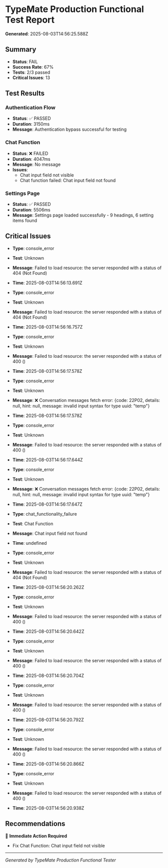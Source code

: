 # TypeMate Production Functional Test Report
**Generated**: 2025-08-03T14:56:25.588Z

## Summary
- **Status**: FAIL
- **Success Rate**: 67%
- **Tests**: 2/3 passed
- **Critical Issues**: 13

## Test Results


### Authentication Flow
- **Status**: ✅ PASSED
- **Duration**: 3150ms
- **Message**: Authentication bypass successful for testing



### Chat Function
- **Status**: ❌ FAILED
- **Duration**: 4047ms
- **Message**: No message
- **Issues**: 
    - Chat input field not visible
  - Chat function failed: Chat input field not found


### Settings Page
- **Status**: ✅ PASSED
- **Duration**: 5506ms
- **Message**: Settings page loaded successfully - 9 headings, 6 setting items found



## Critical Issues

- **Type**: console_error
- **Test**: Unknown
- **Message**: Failed to load resource: the server responded with a status of 404 (Not Found)
- **Time**: 2025-08-03T14:56:13.691Z


- **Type**: console_error
- **Test**: Unknown
- **Message**: Failed to load resource: the server responded with a status of 404 (Not Found)
- **Time**: 2025-08-03T14:56:16.757Z


- **Type**: console_error
- **Test**: Unknown
- **Message**: Failed to load resource: the server responded with a status of 400 ()
- **Time**: 2025-08-03T14:56:17.578Z


- **Type**: console_error
- **Test**: Unknown
- **Message**: ❌ Conversation messages fetch error: {code: 22P02, details: null, hint: null, message: invalid input syntax for type uuid: "temp"}
- **Time**: 2025-08-03T14:56:17.578Z


- **Type**: console_error
- **Test**: Unknown
- **Message**: Failed to load resource: the server responded with a status of 400 ()
- **Time**: 2025-08-03T14:56:17.644Z


- **Type**: console_error
- **Test**: Unknown
- **Message**: ❌ Conversation messages fetch error: {code: 22P02, details: null, hint: null, message: invalid input syntax for type uuid: "temp"}
- **Time**: 2025-08-03T14:56:17.647Z


- **Type**: chat_functionality_failure
- **Test**: Chat Function
- **Message**: Chat input field not found
- **Time**: undefined


- **Type**: console_error
- **Test**: Unknown
- **Message**: Failed to load resource: the server responded with a status of 404 (Not Found)
- **Time**: 2025-08-03T14:56:20.262Z


- **Type**: console_error
- **Test**: Unknown
- **Message**: Failed to load resource: the server responded with a status of 400 ()
- **Time**: 2025-08-03T14:56:20.642Z


- **Type**: console_error
- **Test**: Unknown
- **Message**: Failed to load resource: the server responded with a status of 400 ()
- **Time**: 2025-08-03T14:56:20.704Z


- **Type**: console_error
- **Test**: Unknown
- **Message**: Failed to load resource: the server responded with a status of 400 ()
- **Time**: 2025-08-03T14:56:20.792Z


- **Type**: console_error
- **Test**: Unknown
- **Message**: Failed to load resource: the server responded with a status of 400 ()
- **Time**: 2025-08-03T14:56:20.866Z


- **Type**: console_error
- **Test**: Unknown
- **Message**: Failed to load resource: the server responded with a status of 400 ()
- **Time**: 2025-08-03T14:56:20.938Z


## Recommendations

🚨 **Immediate Action Required**

- Fix Chat Function: Chat input field not visible



---
*Generated by TypeMate Production Functional Tester*
